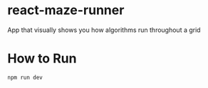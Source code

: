 # react-maze-runner

App that visually shows you how algorithms run throughout a grid

# How to Run

`npm run dev`
